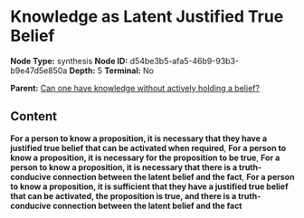 # Knowledge as Latent Justified True Belief

**Node Type:** synthesis
**Node ID:** d54be3b5-afa5-46b9-93b3-b9e47d5e850a
**Depth:** 5
**Terminal:** No

**Parent:** [Can one have knowledge without actively holding a belief?](can-one-have-knowledge-without-actively-holding-a-belief-antithesis-ce7606f8-9ae7-40ea-a4f4-e3bb9e015ca4.md)

## Content

**For a person to know a proposition, it is necessary that they have a justified true belief that can be activated when required**, **For a person to know a proposition, it is necessary for the proposition to be true**, **For a person to know a proposition, it is necessary that there is a truth-conducive connection between the latent belief and the fact**, **For a person to know a proposition, it is sufficient that they have a justified true belief that can be activated, the proposition is true, and there is a truth-conducive connection between the latent belief and the fact**

